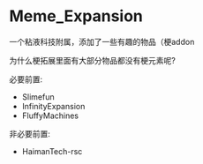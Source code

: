 # Meme_Expansion

一个粘液科技附属，添加了一些有趣的物品（梗addon

为什么梗拓展里面有大部分物品都没有梗元素呢?

必要前置:
- Slimefun
- InfinityExpansion
- FluffyMachines

非必要前置:
- HaimanTech-rsc

